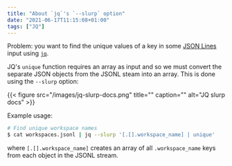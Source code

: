```yaml
---
title: "About `jq`'s `--slurp` option"
date: "2021-06-17T11:15:08+01:00"
tags: ["JQ"]
---
```


Problem: you want to find the unique values of a key in some
[JSON Lines](https://jsonlines.org/) input using
[`jq`](https://stedolan.github.io/jq/manual/).

JQ's `unique` function requires an array as input and so we must convert the
separate JSON objects from the JSONL steam into an array. This is done using the
`--slurp` option:

{{< figure src="/images/jq-slurp-docs.png" title="" caption="" alt="JQ slurp docs" >}}

Example usage:

```bash
# Find unique workspace names
$ cat workspaces.jsonl | jq --slurp '[.[].workspace_name] | unique'
```

where `[.[].workspace_name]` creates an array of all `.workspace_name` keys from
each object in the JSONL stream.
